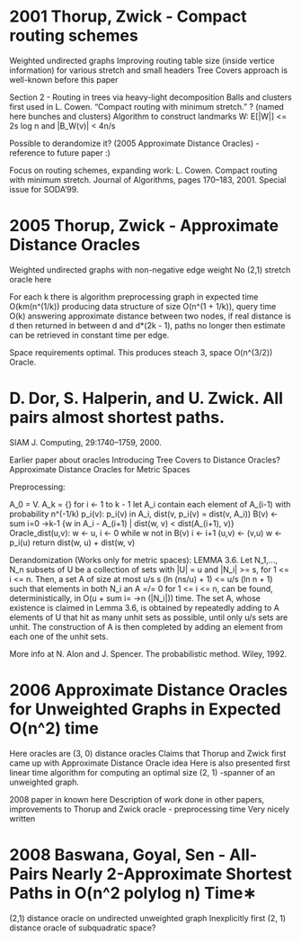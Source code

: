 # 2001 Thorup, Zwick - Compact routing schemes

Weighted undirected graphs
Improving routing table size (inside vertice information) for various stretch and small headers
Tree Covers approach is well-known before this paper

Section 2 - Routing in trees via heavy-light decomposition
Balls and clusters first used in L. Cowen. “Compact routing with minimum stretch.” ? (named here bunches and clusters)
Algorithm to construct landmarks W: E[|W|] <= 2s log n and |B_W(v)| < 4n/s

Possible to derandomize it? (2005 Approximate Distance Oracles) - reference to future paper :)

Focus on routing schemes, expanding work:
L. Cowen. Compact routing with minimum stretch. Journal of Algorithms, pages 170–183, 2001. Special issue for SODA’99.

# 2005 Thorup, Zwick - Approximate Distance Oracles

Weighted undirected graphs with non-negative edge weight
No (2,1) stretch oracle here

For each k there is algorithm preprocessing graph in expected time O(km(n^(1/k)) producing data structure of size O(n^(1 + 1/k)), query time O(k) answering approximate distance between two nodes, if real distance is d then returned in between d and d*(2k - 1), paths no longer then estimate can be retrieved in constant time per edge.

Space requirements optimal.
This produces steach 3, space O(n^(3/2)) Oracle.

# D. Dor, S. Halperin, and U. Zwick. All pairs almost shortest paths.
SIAM J. Computing, 29:1740–1759, 2000.

Earlier paper about oracles
Introducing Tree Covers to Distance Oracles?
Approximate Distance Oracles for Metric Spaces

Preprocessing:

A_0 = V. A_k = {}
for i <- 1 to k - 1
let A_i contain each element of A_(i-1) with probability n^(-1/k)
p_i(v): p_i(v) in A_i, dist(v, p_i(v) = dist(v, A_i))
B(v) <- sum i=0 ->k-1 {w in A_i - A_(i+1) | dist(w, v) < dist(A_(i+1), v)}
Oracle_dist(u,v):
w <- u, i <- 0
while w not in B(v)
i <- i+1
(u,v) <- (v,u)
w <- p_i(u)
return dist(w, u) + dist(w, v)

Derandomization (Works only for metric spaces):
LEMMA 3.6. Let N_1,..., N_n subsets of U be a collection of sets with
|U| = u and |N_i| >= s, for 1 <= i <= n. Then, a set A of size at most u/s
s (ln (ns/u) + 1) <= u/s (ln n + 1) such that elements in both N_i an A =/= 0 for 1 <= i <= n,
can be found, deterministically, in O(u + sum i= ->n (|N_i|)) time.
The set A, whose existence is claimed in Lemma 3.6, is obtained
by repeatedly adding to A elements of U that hit as many unhit sets
as possible, until only u/s
sets are unhit. The construction of A is
then completed by adding an element from each one of the unhit
sets.

More info at
N. Alon and J. Spencer. The probabilistic method. Wiley, 1992.

# 2006 Approximate Distance Oracles for Unweighted Graphs in Expected O(n^2) time
Here oracles are (3, 0) distance oracles
Claims that Thorup and Zwick first came up with Approximate Distance Oracle idea
Here is also presented first linear time algorithm for computing an optimal size (2, 1) -spanner of an unweighted graph.

2008 paper in known here
Description of work done in other papers, improvements to Thorup and Zwick oracle - preprocessing time
Very nicely written

# 2008 Baswana, Goyal, Sen - All-Pairs Nearly 2-Approximate Shortest Paths in O(n^2 polylog n) Time∗

(2,1) distance oracle on undirected unweighted graph
Inexplicitly first (2, 1) distance oracle of subquadratic space?